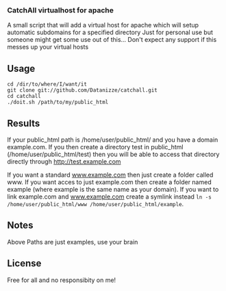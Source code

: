### CatchAll virtualhost for apache

A small script that will add a virtual host for apache which will setup automatic subdomains for a specified directory
Just for personal use but someone might get some use out of this... Don't expect any support if this messes up your virtual hosts

## Usage
	cd /dir/to/where/I/want/it
	git clone git://github.com/Datanizze/catchall.git
	cd catchall
	./doit.sh /path/to/my/public_html

## Results
If your public\_html path is /home/user/public\_html/ and you have a domain example.com.
If you then create a directory test in public\_html (/home/user/public\_html/test) then you will be able to access that directory directly through http://test.example.com

If you want a standard www.example.com then just create a folder called www.
If you want acces to just example.com then create a folder named example (where example is the same name as your domain).
If you want to link example.com and www.example.com create a symlink instead `ln -s /home/user/public_html/www /home/user/public_html/example`.

## Notes
Above Paths are just examples, use your brain

## License
Free for all and no responsibity on me!
